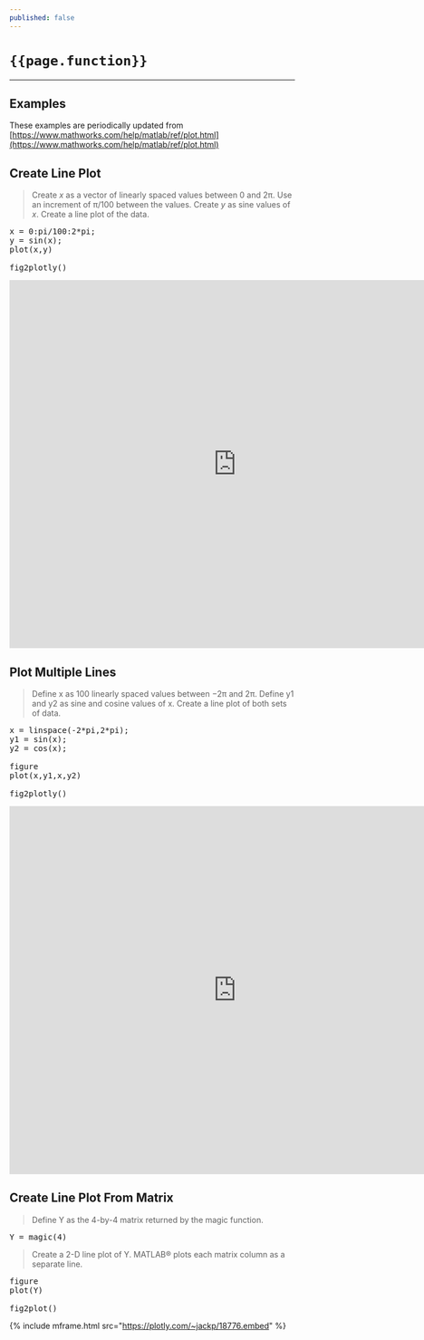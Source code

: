 ```yaml
---
published: false
---
```


# `{{page.function}}`

***

## Examples

These examples are periodically updated from [https://www.mathworks.com/help/matlab/ref/plot.html](https://www.mathworks.com/help/matlab/ref/plot.html)

<!--------------------- EXAMPLE BREAK ------------------------->
## Create Line Plot

> Create <var>x</var> as a vector of linearly spaced values between 0 and 2π. Use an increment of π/100 between the values. Create <var>y</var> as sine values of <var>x</var>. Create a line plot of the data.

<pre class="mcode">
x = 0:pi/100:2*pi;
y = sin(x);
plot(x,y)

fig2plotly()
</pre>

<iframe 
  scrolling="no" 
  margin="none" 
  padding="none" 
  seamless=seamless 
  height="650" 
  frameBorder="0"
  style="border:0"
  src="https://chart-studio.plotly.com/~jackp/18772.embed" 
  width="800">
</iframe>

<!--------------------- EXAMPLE BREAK ------------------------->
## Plot Multiple Lines

> Define x as 100 linearly spaced values between −2π and 2π. Define y1 and y2 as sine and cosine values of x. Create a line plot of both sets of data.

<pre class="mcode">
x = linspace(-2*pi,2*pi);
y1 = sin(x);
y2 = cos(x);

figure
plot(x,y1,x,y2)

fig2plotly()
</pre>

<iframe 
  scrolling="no" 
  margin="none" 
  padding="none" 
  seamless=seamless 
  height="650" 
  frameBorder="0"
  style="border:0"
  src="https://chart-studio.plotly.com/~jackp/18774.embed" 
  width="800">
</iframe>

<!--------------------- EXAMPLE BREAK ------------------------->
## Create Line Plot From Matrix

> Define Y as the 4-by-4 matrix returned by the magic function.

<pre class="mcode">
Y = magic(4)
</pre>

> Create a 2-D line plot of Y. MATLAB® plots each matrix column as a separate line.

<pre class="mcode">
figure
plot(Y)

fig2plot()
</pre>

{% include mframe.html src="https://plotly.com/~jackp/18776.embed" %}

